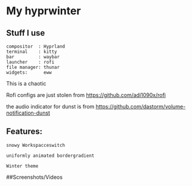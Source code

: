 # My hyprwinter

## Stuff I use
```
compositor  : Hyprland       
terminal    : kitty
bar         : waybar
launcher    : rofi
file manager: thunar
widgets:      eww
```




This is a chaotic

Rofi configs are just stolen from https://github.com/adi1090x/rofi

the audio indicator for dunst is from https://github.com/dastorm/volume-notification-dunst


## Features:
```
snowy Workspacceswitch

uniformly animated bordergradient

Winter theme
```
##Screenshots/Videos


